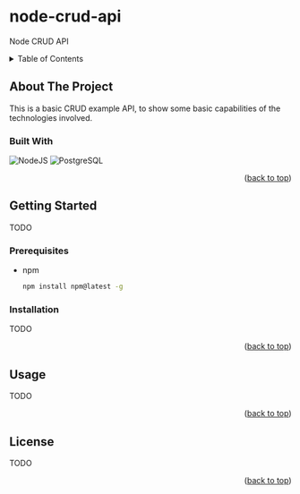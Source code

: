 # node-crud-api
<a name="readme-top"></a>
Node CRUD API

<!-- TABLE OF CONTENTS -->
<details>
  <summary>Table of Contents</summary>
  <ol>
    <li>
      <a href="#about-the-project">About The Project</a>
      <ul>
        <li><a href="#built-with">Built With</a></li>
      </ul>
    </li>
    <li>
      <a href="#getting-started">Getting Started</a>
      <ul>
        <li><a href="#prerequisites">Prerequisites</a></li>
        <li><a href="#installation">Installation</a></li>
      </ul>
    </li>
    <li><a href="#usage">Usage</a></li>
    <li><a href="#license">License</a></li>
  </ol>
</details>

## About The Project
This is a basic CRUD example API, to show some basic capabilities of the technologies involved.

### Built With

![NodeJS](https://img.shields.io/badge/Node.js-43853D?style=for-the-badge&logo=node.js&logoColor=white)
![PostgreSQL](https://img.shields.io/badge/PostgreSQL-316192?style=for-the-badge&logo=postgresql&logoColor=white)

<p style="text-align: right;">(<a href="#readme-top">back to top</a>)</p>

## Getting Started

TODO
### Prerequisites


* npm
  ```sh
  npm install npm@latest -g
  ```

### Installation

TODO

<p style="text-align: right;">(<a href="#readme-top">back to top</a>)</p>

## Usage

TODO

<p style="text-align: right;">(<a href="#readme-top">back to top</a>)</p>

## License

TODO

<p style="text-align: right;">(<a href="#readme-top">back to top</a>)</p>